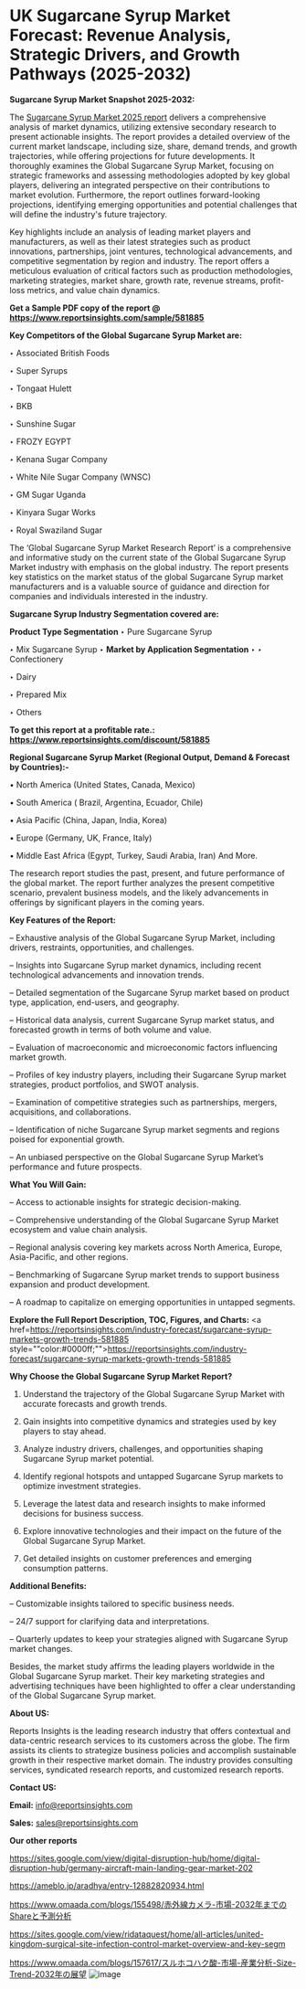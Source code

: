 # UK Sugarcane Syrup Market Forecast: Revenue Analysis, Strategic Drivers, and Growth Pathways (2025-2032)

<strong>Sugarcane Syrup Market Snapshot 2025-2032:</strong>

The <a href=https://www.reportsinsights.com/sample/581885>Sugarcane Syrup Market 2025 report</a> delivers a comprehensive analysis of market dynamics, utilizing extensive secondary research to present actionable insights. The report provides a detailed overview of the current market landscape, including size, share, demand trends, and growth trajectories, while offering projections for future developments. It thoroughly examines the Global Sugarcane Syrup Market, focusing on strategic frameworks and assessing methodologies adopted by key global players, delivering an integrated perspective on their contributions to market evolution. Furthermore, the report outlines forward-looking projections, identifying emerging opportunities and potential challenges that will define the industry's future trajectory.

Key highlights include an analysis of leading market players and manufacturers, as well as their latest strategies such as product innovations, partnerships, joint ventures, technological advancements, and competitive segmentation by region and industry. The report offers a meticulous evaluation of critical factors such as production methodologies, marketing strategies, market share, growth rate, revenue streams, profit-loss metrics, and value chain dynamics.

<strong>Get a Sample PDF copy of the report @ <a href=https://www.reportsinsights.com/sample/581885 style=color:#0000ff;>https://www.reportsinsights.com/sample/581885</a></strong>

<strong>Key Competitors of the Global Sugarcane Syrup Market are:</strong>

‣ Associated British Foods

‣ Super Syrups

‣ Tongaat Hulett

‣ BKB

‣ Sunshine Sugar

‣ FROZY EGYPT

‣ Kenana Sugar Company

‣ White Nile Sugar Company (WNSC)

‣ GM Sugar Uganda

‣ Kinyara Sugar Works

‣ Royal Swaziland Sugar

The ‘Global Sugarcane Syrup Market Research Report’ is a comprehensive and informative study on the current state of the Global Sugarcane Syrup Market industry with emphasis on the global industry. The report presents key statistics on the market status of the global Sugarcane Syrup market manufacturers and is a valuable source of guidance and direction for companies and individuals interested in the industry.

<strong>Sugarcane Syrup Industry Segmentation covered are:</strong>

<strong>Product Type Segmentation</strong>
‣
Pure Sugarcane Syrup

‣ Mix Sugarcane Syrup
‣ 
<strong>Market by Application Segmentation</strong>
‣
‣  Confectionery

‣ Dairy

‣ Prepared Mix

‣ Others

<strong>To get this report at a profitable rate.: <a href=https://www.reportsinsights.com/discount/581885 style=color:#0000ff;>https://www.reportsinsights.com/discount/581885</a></strong>

<strong>Regional Sugarcane Syrup Market (Regional Output, Demand &amp; Forecast by Countries):-</strong>

• North America (United States, Canada, Mexico)

• South America ( Brazil, Argentina, Ecuador, Chile)

• Asia Pacific (China, Japan, India, Korea)

• Europe (Germany, UK, France, Italy)

• Middle East Africa (Egypt, Turkey, Saudi Arabia, Iran) And More.

The research report studies the past, present, and future performance of the global market. The report further analyzes the present competitive scenario, prevalent business models, and the likely advancements in offerings by significant players in the coming years.

<strong>Key Features of the Report:</strong>

– Exhaustive analysis of the Global Sugarcane Syrup Market, including drivers, restraints, opportunities, and challenges.

– Insights into Sugarcane Syrup market dynamics, including recent technological advancements and innovation trends.

– Detailed segmentation of the Sugarcane Syrup market based on product type, application, end-users, and geography.

– Historical data analysis, current Sugarcane Syrup market status, and forecasted growth in terms of both volume and value.

– Evaluation of macroeconomic and microeconomic factors influencing market growth.

– Profiles of key industry players, including their Sugarcane Syrup market strategies, product portfolios, and SWOT analysis.

– Examination of competitive strategies such as partnerships, mergers, acquisitions, and collaborations.

– Identification of niche Sugarcane Syrup market segments and regions poised for exponential growth.

– An unbiased perspective on the Global Sugarcane Syrup Market’s performance and future prospects.

<strong>What You Will Gain:</strong>

– Access to actionable insights for strategic decision-making.

– Comprehensive understanding of the Global Sugarcane Syrup Market ecosystem and value chain analysis.

– Regional analysis covering key markets across North America, Europe, Asia-Pacific, and other regions.

– Benchmarking of Sugarcane Syrup market trends to support business expansion and product development.

– A roadmap to capitalize on emerging opportunities in untapped segments.

<strong>Explore the Full Report Description, TOC, Figures, and Charts:</strong>
<a href=https://reportsinsights.com/industry-forecast/sugarcane-syrup-markets-growth-trends-581885 style=""color:#0000ff;"">https://reportsinsights.com/industry-forecast/sugarcane-syrup-markets-growth-trends-581885</a>

<strong>Why Choose the Global Sugarcane Syrup Market Report?</strong>

1. Understand the trajectory of the Global Sugarcane Syrup Market with accurate forecasts and growth trends.

2. Gain insights into competitive dynamics and strategies used by key players to stay ahead.

3. Analyze industry drivers, challenges, and opportunities shaping Sugarcane Syrup market potential.

4. Identify regional hotspots and untapped Sugarcane Syrup markets to optimize investment strategies.

5. Leverage the latest data and research insights to make informed decisions for business success.

6. Explore innovative technologies and their impact on the future of the Global Sugarcane Syrup Market.

7. Get detailed insights on customer preferences and emerging consumption patterns.

<strong>Additional Benefits:</strong>

– Customizable insights tailored to specific business needs.

– 24/7 support for clarifying data and interpretations.

– Quarterly updates to keep your strategies aligned with Sugarcane Syrup market changes.

Besides, the market study affirms the leading players worldwide in the Global Sugarcane Syrup market. Their key marketing strategies and advertising techniques have been highlighted to offer a clear understanding of the Global Sugarcane Syrup market.

<strong><strong>About US</strong>:</strong>

Reports Insights is the leading research industry that offers contextual and data-centric research services to its customers across the globe. The firm assists its clients to strategize business policies and accomplish sustainable growth in their respective market domain. The industry provides consulting services, syndicated research reports, and customized research reports.

<strong>Contact US:</strong>

<p class=><b>Email:</b> <a href=mailto:info@reportsinsights.com>info@reportsinsights.com</a></p>
<p class=><b>Sales:</b> <a href=mailto:sales@reportsinsights.com>sales@reportsinsights.com</a></p>

<strong>Our other reports</strong>

<a href=https://sites.google.com/view/digital-disruption-hub/home/digital-disruption-hub/germany-aircraft-main-landing-gear-market-202>https://sites.google.com/view/digital-disruption-hub/home/digital-disruption-hub/germany-aircraft-main-landing-gear-market-202</a>

<a href=https://ameblo.jp/aradhya/entry-12882820934.html>https://ameblo.jp/aradhya/entry-12882820934.html</a>

<a href=https://www.omaada.com/blogs/155498/赤外線カメラ-市場-2032年までのShareと予測分析>https://www.omaada.com/blogs/155498/赤外線カメラ-市場-2032年までのShareと予測分析</a>

<a href=https://sites.google.com/view/ridataquest/home/all-articles/united-kingdom-surgical-site-infection-control-market-overview-and-key-segm>https://sites.google.com/view/ridataquest/home/all-articles/united-kingdom-surgical-site-infection-control-market-overview-and-key-segm</a>

<a href=https://www.omaada.com/blogs/157617/スルホコハク酸-市場-産業分析-Size-Trend-2032年の展望>https://www.omaada.com/blogs/157617/スルホコハク酸-市場-産業分析-Size-Trend-2032年の展望</a>
![image](https://github.com/user-attachments/assets/9a903df7-5129-4615-9ec6-755c746fa02e)
